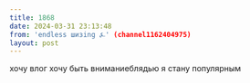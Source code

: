 ```yaml
---
title: 1868
date: 2024-03-31 23:13:48
from: 'endless шизing ⍼' (channel1162404975)
layout: post
---
```


хочу влог хочу быть вниманиеблядью я стану популярным
